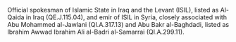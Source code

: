  Official spokesman of Islamic State in Iraq and the Levant (ISIL), listed as 
Al-Qaida in Iraq (QE.J.115.04), and emir of ISIL in Syria, closely associated
with Abu Mohammed al-Jawlani (QI.A.317.13) and Abu Bakr al-Baghdadi, listed as
Ibrahim Awwad Ibrahim Ali al-Badri al-Samarrai (QI.A.299.11).
